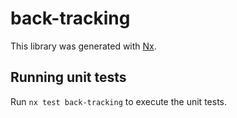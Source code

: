 # back-tracking

This library was generated with [Nx](https://nx.dev).

## Running unit tests

Run `nx test back-tracking` to execute the unit tests.
